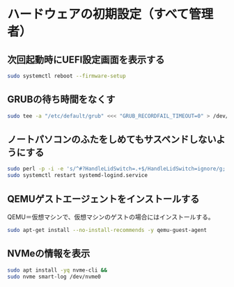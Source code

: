 # ハードウェアの初期設定（すべて管理者）
## 次回起動時にUEFI設定画面を表示する
```sh
sudo systemctl reboot --firmware-setup
```

## GRUBの待ち時間をなくす
```sh
sudo tee -a "/etc/default/grub" <<< "GRUB_RECORDFAIL_TIMEOUT=0" > /dev/null
```

## ノートパソコンのふたをしめてもサスペンドしないようにする
```sh
sudo perl -p -i -e 's/^#?HandleLidSwitch=.+$/HandleLidSwitch=ignore/g;' /etc/systemd/logind.conf &&
sudo systemctl restart systemd-logind.service
```

## QEMUゲストエージェントをインストールする
QEMU＝仮想マシンで、仮想マシンのゲストの場合にはインストールする。
```sh
sudo apt-get install --no-install-recommends -y qemu-guest-agent
```

## NVMeの情報を表示
```sh
sudo apt install -yq nvme-cli &&
sudo nvme smart-log /dev/nvme0
```
